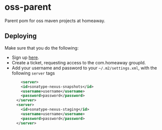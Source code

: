 oss-parent
==========

Parent pom for oss maven projects at homeaway.

## Deploying

Make sure that you do the following:
* Sign up [here](https://issues.sonatype.org/browse/OSSRH).
* Create a ticket, requesting access to the com.homeaway groupId.
* Add your username and password to your `~/.m2/settings.xml`, with
  the following `server` tags
  ```xml
      <server>
      <id>sonatype-nexus-snapshots</id>
      <username>username</username>
      <password>password</password>
    </server>
    <server>
      <id>sonatype-nexus-staging</id>
      <username>username</username>
      <password>password</password>
    </server>
  ```

